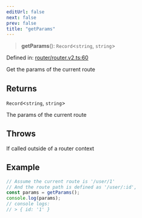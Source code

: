 ```yaml
---
editUrl: false
next: false
prev: false
title: "getParams"
---
```


> **getParams**(): `Record`\<`string`, `string`\>

Defined in: [router/router.v2.ts:60](https://github.com/OfirTheOne/sigjs/blob/990f9c2a70d38ca041cbd102a37f74a99eedb608/sig/lib/router/router.v2.ts#L60)

Get the params of the current route

## Returns

`Record`\<`string`, `string`\>

The params of the current route

## Throws

If called outside of a router context

## Example

```ts
// Assume the current route is '/user/1'
// And the route path is defined as '/user/:id',
const params = getParams();
console.log(params);
// console logs:
// > { id: '1' }
```
